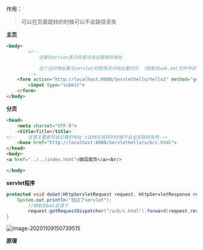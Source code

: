 作用：

> 可以在页面跳转的时候可以不会路径丢失

**主页**

```html
<body>
        <!--
            这里的action表示的是点击会跳转的地址

            这个访问地址要与servlet的程序访问地址要对应 （就是在web.xml文件中对于servlet程序的地址配置）
        -->
    <form action="http://localhost:8080/Servlethello/hello1" method="get">
        <input type="submit">
    </form>
</body>
```

**分页**

```html
<head>
    <meta charset="UTF-8">
    <title>Title</title>
<!--    这里主要是写该位置的地址 z这样在跳转的时候不会出现跳转失败-->
    <base href="http://localhost:8080/Servlethello/a/b/c.html">
</head>
<body>
<a href="../../index.html">跳回首页</a><br/>

</body>
```

**servlet程序**

```java
protected void doGet(HttpServletRequest request, HttpServletResponse response) throws ServletException, IOException {
    System.out.println("经过了servlet");
        //映射到web目录下
        request.getRequestDispatcher("/a/b/c.html").forward(request,response);
}
```

![image-20201109150739515](C:\Users\大梦\AppData\Roaming\Typora\typora-user-images\image-20201109150739515.png)

**原理**